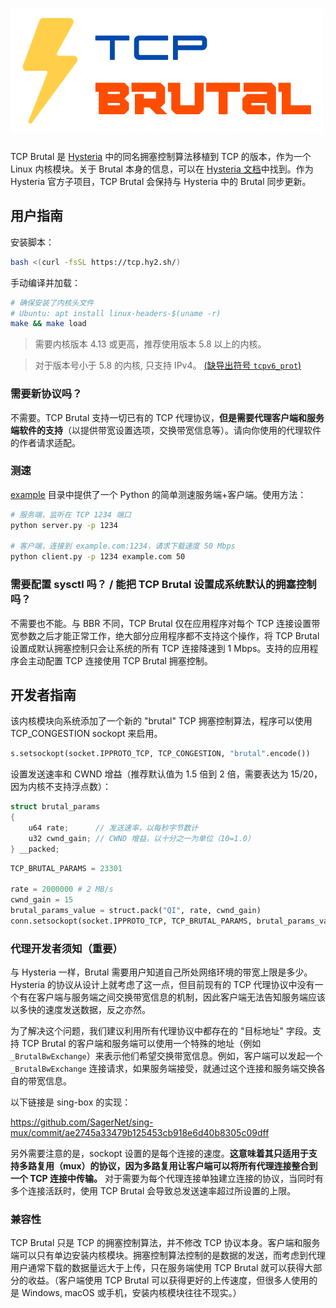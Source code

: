 # ![TCP Brutal](logo.png)

TCP Brutal 是 [Hysteria](https://hysteria.network/) 中的同名拥塞控制算法移植到 TCP 的版本，作为一个 Linux 内核模块。关于 Brutal 本身的信息，可以在 [Hysteria 文档](https://hysteria.network/zh/docs/advanced/Full-Server-Config/#_6)中找到。作为 Hysteria 官方子项目，TCP Brutal 会保持与 Hysteria 中的 Brutal 同步更新。

## 用户指南

安装脚本：

```bash
bash <(curl -fsSL https://tcp.hy2.sh/)
```

手动编译并加载：

```bash
# 确保安装了内核头文件
# Ubuntu: apt install linux-headers-$(uname -r)
make && make load
```

> 需要内核版本 4.13 或更高，推荐使用版本 5.8 以上的内核。

> 对于版本号小于 5.8 的内核, 只支持 IPv4。 [(缺导出符号 `tcpv6_prot`)](https://github.com/torvalds/linux/commit/6abde0b241224347cd88e2ae75902e07f55c42cb#diff-8b341e52e57c996bc4f294087ab526ac0b1c3c47e045557628cc24277cbfda0dR2124)

### 需要新协议吗？

不需要。TCP Brutal 支持一切已有的 TCP 代理协议，**但是需要代理客户端和服务端软件的支持**（以提供带宽设置选项，交换带宽信息等）。请向你使用的代理软件的作者请求适配。

### 测速

[example](example) 目录中提供了一个 Python 的简单测速服务端+客户端。使用方法：

```bash
# 服务端，监听在 TCP 1234 端口
python server.py -p 1234

# 客户端，连接到 example.com:1234，请求下载速度 50 Mbps
python client.py -p 1234 example.com 50
```

### 需要配置 sysctl 吗？ / 能把 TCP Brutal 设置成系统默认的拥塞控制吗？

不需要也不能。与 BBR 不同，TCP Brutal 仅在应用程序对每个 TCP 连接设置带宽参数之后才能正常工作，绝大部分应用程序都不支持这个操作，将 TCP Brutal 设置成默认拥塞控制只会让系统的所有 TCP 连接降速到 1 Mbps。支持的应用程序会主动配置 TCP 连接使用 TCP Brutal 拥塞控制。

## 开发者指南

该内核模块向系统添加了一个新的 "brutal" TCP 拥塞控制算法，程序可以使用 TCP_CONGESTION sockopt 来启用。

```python
s.setsockopt(socket.IPPROTO_TCP, TCP_CONGESTION, "brutal".encode())
```

设置发送速率和 CWND 增益（推荐默认值为 1.5 倍到 2 倍，需要表达为 15/20，因为内核不支持浮点数）：

```c
struct brutal_params
{
    u64 rate;      // 发送速率，以每秒字节数计
    u32 cwnd_gain; // CWND 增益，以十分之一为单位（10=1.0）
} __packed;
```

```python
TCP_BRUTAL_PARAMS = 23301

rate = 2000000 # 2 MB/s
cwnd_gain = 15
brutal_params_value = struct.pack("QI", rate, cwnd_gain)
conn.setsockopt(socket.IPPROTO_TCP, TCP_BRUTAL_PARAMS, brutal_params_value)
```

### 代理开发者须知（重要）

与 Hysteria 一样，Brutal 需要用户知道自己所处网络环境的带宽上限是多少。Hysteria 的协议从设计上就考虑了这一点，但目前现有的 TCP 代理协议中没有一个有在客户端与服务端之间交换带宽信息的机制，因此客户端无法告知服务端应该以多快的速度发送数据，反之亦然。

为了解决这个问题，我们建议利用所有代理协议中都存在的 "目标地址" 字段。支持 TCP Brutal 的客户端和服务端可以使用一个特殊的地址（例如 `_BrutalBwExchange`）来表示他们希望交换带宽信息。例如，客户端可以发起一个 `_BrutalBwExchange` 连接请求，如果服务端接受，就通过这个连接和服务端交换各自的带宽信息。

以下链接是 sing-box 的实现：

<https://github.com/SagerNet/sing-mux/commit/ae2745a33479b125453cb918e6d40b8305c09dff>

另外需要注意的是，sockopt 设置的是每个连接的速度。**这意味着其只适用于支持多路复用（mux）的协议，因为多路复用让客户端可以将所有代理连接整合到一个 TCP 连接中传输。** 对于需要为每个代理连接单独建立连接的协议，当同时有多个连接活跃时，使用 TCP Brutal 会导致总发送速率超过所设置的上限。

### 兼容性

TCP Brutal 只是 TCP 的拥塞控制算法，并不修改 TCP 协议本身。客户端和服务端可以只有单边安装内核模块。拥塞控制算法控制的是数据的发送，而考虑到代理用户通常下载的数据量远大于上传，只在服务端使用 TCP Brutal 就可以获得大部分的收益。（客户端使用 TCP Brutal 可以获得更好的上传速度，但很多人使用的是 Windows, macOS 或手机，安装内核模块往往不现实。）
